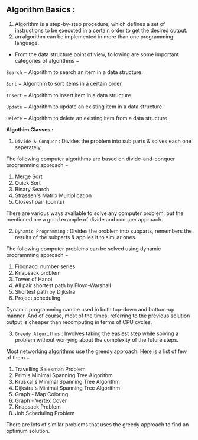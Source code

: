 ## Algorithm Basics :

1. Algorithm is a step-by-step procedure, which defines a set of instructions to be executed in a certain order to get the desired output.
2. an algorithm can be implemented in more than one programming language.

* From the data structure point of view, following are some important categories of algorithms −

`Search` − Algorithm to search an item in a data structure.

`Sort` − Algorithm to sort items in a certain order.

`Insert` − Algorithm to insert item in a data structure.

`Update` − Algorithm to update an existing item in a data structure.

`Delete` − Algorithm to delete an existing item from a data structure.



**Algothim Classes :**

1. `Divide & Conquer` : Divides the problem into sub parts & solves each one seperately.

The following computer algorithms are based on divide-and-conquer programming approach −

1. Merge Sort
2. Quick Sort
3. Binary Search
4. Strassen's Matrix Multiplication
5. Closest pair (points)

There are various ways available to solve any computer problem, but the mentioned are a good example of divide and conquer approach.




2. `Dynamic Programming` : Divides the problem into subparts, remembers the results of the subparts & applies it to similar ones.

The following computer problems can be solved using dynamic programming approach −

1. Fibonacci number series
2. Knapsack problem
3. Tower of Hanoi
4. All pair shortest path by Floyd-Warshall
5. Shortest path by Dijkstra
6. Project scheduling

Dynamic programming can be used in both top-down and bottom-up manner. And of course, most of the times, referring to the previous solution output is cheaper than recomputing in terms of CPU cycles.



3. `Greedy Algorithms` : Involves taking the easiest step while solving a problem without worrying about the complexity of the future steps.

Most networking algorithms use the greedy approach. Here is a list of few of them −

1. Travelling Salesman Problem
2. Prim's Minimal Spanning Tree Algorithm
3. Kruskal's Minimal Spanning Tree Algorithm
4. Dijkstra's Minimal Spanning Tree Algorithm
5. Graph - Map Coloring
6. Graph - Vertex Cover
7. Knapsack Problem
8. Job Scheduling Problem

There are lots of similar problems that uses the greedy approach to find an optimum solution.

